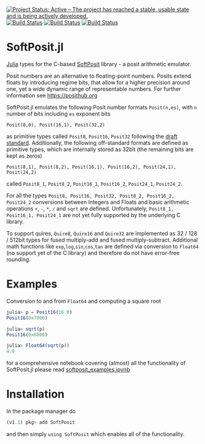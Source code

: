 [![Project Status: Active – The project has reached a stable, usable state and is being actively developed.](https://www.repostatus.org/badges/latest/active.svg)](https://www.repostatus.org/#active)
[![Build Status](https://travis-ci.com/milankl/SoftPosit.jl.svg?branch=master)](https://travis-ci.com/milankl/SoftPosit.jl)
[![Build Status](https://ci.appveyor.com/api/projects/status/github/milankl/SoftPosit.jl?svg=true)](https://ci.appveyor.com/project/milankl/SoftPosit-jl)
[![Build Status](https://api.cirrus-ci.com/github/milankl/SoftPosit.jl.svg)](https://cirrus-ci.com/github/milankl/SoftPosit.jl)
# SoftPosit.jl

[Julia](https://julialang.org/) types for the C-based [SoftPosit](https://gitlab.com/cerlane/SoftPosit) library - a posit arithmetic emulator.

Posit numbers are an alternative to floating-point numbers. Posits extend floats by introducing regime bits, that allow for a higher precision around one, yet a wide dynamic range of representable numbers. For further information see https://posithub.org

SoftPosit.jl emulates the following Posit number formats `Posit(n,es)`, with `n` number of bits including `es` exponent bits

    Posit(8,0), Posit(16,1), Posit(32,2)
    
as primitive types called `Posit8`, `Posit16`, `Posit32` following the [draft standard](https://posithub.org/docs/posit_standard.pdf). Additionally, the following off-standard formats are defined as primitive types, which are internally stored as 32bit (the remaining bits are kept as zeros)

    Posit(8,1), Posit(8,2), Posit(16,1), Posit(16,2), Posit(24,1), Posit(24,2)
   
called `Posit8_1`, `Posit8_2`, `Posit16_1`, `Posit16_2`, `Posit24_1`, `Posit24_2`.

For all the types `Posit8, Posit16, Posit32, Posit8_2, Posit16_2, Posit24_2` conversions between Integers and Floats and basic arithmetic operations `+`, `-`, `*`, `/` and `sqrt` are defined. Unfortunately, `Posit8_1, Posit16_1, Posit24_1` are not yet fully supported by the underlying C library.

To support quires, `Quire8`, `Quire16` and `Quire32` are implemented as 32 / 128 / 512bit types for fused multiply-add and fused multiply-subtract. Additional math functions like `exp`,`log`,`sin`,`cos`,`tan` are defined via conversion to `Float64` (no support yet of the C library) and therefore do not have error-free rounding.

# Examples

Conversion to and from `Float64` and computing a square root

```julia
julia> p = Posit16(16.0)
Posit16(0x7000)

julia> sqrt(p)
Posit16(0x6000)

julia> Float64(sqrt(p))
4.0
```

for a comprehensive notebook covering (almost) all the functionality of SoftPosit.jl please read [softposit_examples.ipynb](https://github.com/milankl/SoftPosit.jl/blob/master/docs/softposit_examples.ipynb)


# Installation

In the package manager do

```julia
(v1.1) pkg> add SoftPosit
```
 
and then simply `using SoftPosit` which enables all of the functionality.
